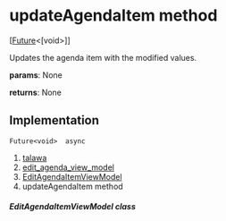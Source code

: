 
<div>

# updateAgendaItem method

</div>


[[Future](https://api.flutter.dev/flutter/dart-core/Future-class.html)\<[void\>]]




Updates the agenda item with the modified values.

**params**: None

**returns**: None



## Implementation

``` language-dart
Future<void>  async 
```







1.  [talawa](../../index.md)
2.  [edit_agenda_view_model](../../view_model_after_auth_view_models_event_view_models_edit_agenda_view_model/)
3.  [EditAgendaItemViewModel](../../view_model_after_auth_view_models_event_view_models_edit_agenda_view_model/EditAgendaItemViewModel-class.md)
4.  updateAgendaItem method

##### EditAgendaItemViewModel class







